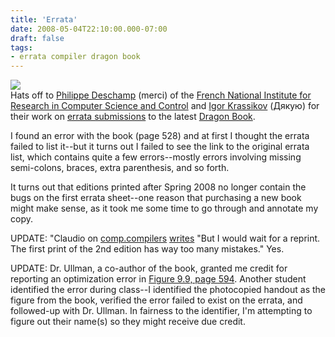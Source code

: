 ```yaml
---
title: 'Errata'
date: 2008-05-04T22:10:00.000-07:00
draft: false
tags: 
- errata compiler dragon book
---
```


[![](http://bp2.blogger.com/_xmqk7LpXiyY/SB6ZlxMvDeI/AAAAAAAAALs/KMayUWvUbeE/s320/dragon_thumb.jpg)](http://bp2.blogger.com/_xmqk7LpXiyY/SB6ZlxMvDeI/AAAAAAAAALs/KMayUWvUbeE/s1600-h/dragon_thumb.jpg)  
Hats off to [Philippe Deschamp](http://www-rocq.inria.fr/qui/Philippe.Deschamp/) (merci) of the [French National Institute for Research in Computer Science and Control](http://www.inria.fr/index.en.html) and [Igor Krassikov](http://kiv.kiev.ua/) (Дякую) for their work on [errata submissions](http://infolab.stanford.edu/%7Eullman/dragon/errata1.html) to the latest [Dragon Book](http://dragonbook.stanford.edu/).  
  
I found an error with the book (page 528) and at first I thought the errata failed to list it--but it turns out I failed to see the link to the original errata list, which contains quite a few errors--mostly errors involving missing semi-colons, braces, extra parenthesis, and so forth.  
  
It turns out that editions printed after Spring 2008 no longer contain the bugs on the first errata sheet--one reason that purchasing a new book might make sense, as it took me some time to go through and annotate my copy.  
  
UPDATE: "Claudio on [comp.compilers](http://groups.google.com/group/comp.compilers) [writes](http://groups.google.com/group/comp.compilers/browse_thread/thread/aba98c2b37c83190/d794d30931eb908e?lnk=gst&q=%22dragon+book%22#d794d30931eb908e) "But I would wait for a reprint. The first print of the 2nd edition has way too many mistakes." Yes.  
  
UPDATE: Dr. Ullman, a co-author of the book, granted me credit for reporting an optimization error in [Figure 9.9, page 594](http://infolab.stanford.edu/%7Eullman/dragon/errata.html). Another student identified the error during class--I identified the photocopied handout as the figure from the book, verified the error failed to exist on the errata, and followed-up with Dr. Ullman. In fairness to the identifier, I'm attempting to figure out their name(s) so they might receive due credit.